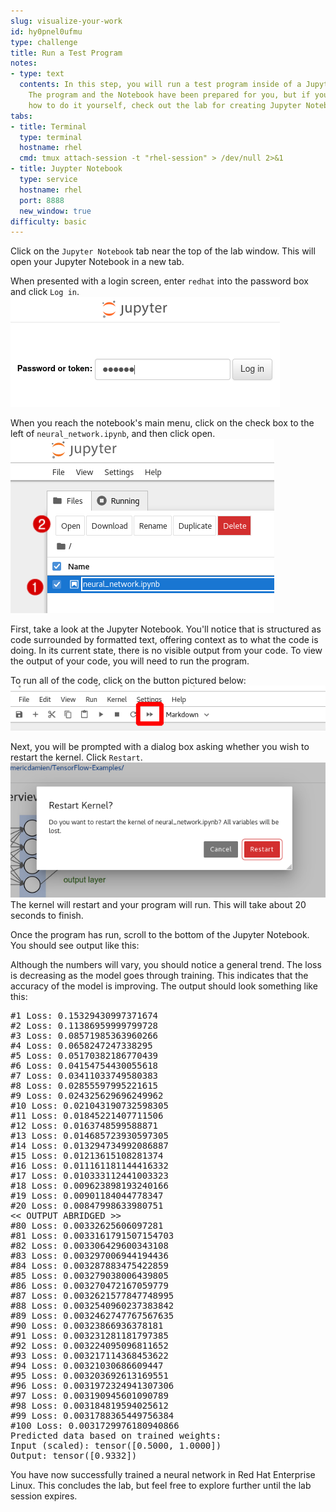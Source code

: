 ```yaml
---
slug: visualize-your-work
id: hy0pnel0ufmu
type: challenge
title: Run a Test Program
notes:
- type: text
  contents: In this step, you will run a test program inside of a Jupyter Notebook.
    The program and the Notebook have been prepared for you, but if you wish to learn
    how to do it yourself, check out the lab for creating Jupyter Notebooks!
tabs:
- title: Terminal
  type: terminal
  hostname: rhel
  cmd: tmux attach-session -t "rhel-session" > /dev/null 2>&1
- title: Juypter Notebook
  type: service
  hostname: rhel
  port: 8888
  new_window: true
difficulty: basic
---
```

Click on the `Jupyter Notebook` tab near the top of the lab window. This will open your Jupyter Notebook in a new tab.

When presented with a login screen, enter `redhat` into the password box and click `Log in`.
![](../assets/jupyter-login.png)

When you reach the notebook's main menu, click on the check box to the left of `neural_network.ipynb`, and then click open.
![](../assets/neural_network_open.png)

First, take a look at the Jupyter Notebook. You'll notice that is structured as code surrounded by formatted text, offering context as to what the code is doing. In its current state, there is no visible output from your code. To view the output of your code, you will need to run the program.

To run all of the code, click on the button pictured below:
![](../assets/jupyter_play_neural.png)

Next, you will be prompted with a dialog box asking whether you wish to restart the kernel. Click `Restart`.
![](../assets/jupyter_run_all_neural.png)
The kernel will restart and your program will run. This will take about 20 seconds to finish.

Once the program has run, scroll to the bottom of the Jupyter Notebook. You should see output like this:

Although the numbers will vary, you should notice a general trend. The loss is decreasing as the model goes through training. This indicates that the accuracy of the model is improving. The output should look something like this:
<pre class="file">
#1 Loss: 0.15329430997371674
#2 Loss: 0.11386959999799728
#3 Loss: 0.08571985363960266
#4 Loss: 0.0658247247338295
#5 Loss: 0.05170382186770439
#6 Loss: 0.04154754430055618
#7 Loss: 0.03411033749580383
#8 Loss: 0.02855597995221615
#9 Loss: 0.024325629696249962
#10 Loss: 0.021043190732598305
#11 Loss: 0.01845221407711506
#12 Loss: 0.0163748599588871
#13 Loss: 0.014685723930597305
#14 Loss: 0.013294734992086887
#15 Loss: 0.01213615108281374
#16 Loss: 0.011161181144416332
#17 Loss: 0.010333112441003323
#18 Loss: 0.009623898193240166
#19 Loss: 0.00901184044778347
#20 Loss: 0.00847998633980751
<< OUTPUT ABRIDGED >>
#80 Loss: 0.00332625606097281
#81 Loss: 0.0033161791507154703
#82 Loss: 0.003306429600343108
#83 Loss: 0.003297006944194436
#84 Loss: 0.003287883475422859
#85 Loss: 0.003279038006439805
#86 Loss: 0.003270472167059779
#87 Loss: 0.0032621577847748995
#88 Loss: 0.0032540960237383842
#89 Loss: 0.0032462747767567635
#90 Loss: 0.00323866936378181
#91 Loss: 0.003231281181797385
#92 Loss: 0.003224095096811652
#93 Loss: 0.003217114368453622
#94 Loss: 0.00321030686609447
#95 Loss: 0.003203692613169551
#96 Loss: 0.0031972324941307306
#97 Loss: 0.003190945601090789
#98 Loss: 0.003184819594025612
#99 Loss: 0.0031788365449756384
#100 Loss: 0.0031729976180940866
Predicted data based on trained weights:
Input (scaled): tensor([0.5000, 1.0000])
Output: tensor([0.9332])
</pre>

You have now successfully trained a neural network in Red Hat Enterprise Linux. This concludes the lab, but feel free to explore further until the lab session expires.
